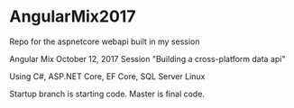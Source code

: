 # AngularMix2017
Repo for the aspnetcore webapi built in my session

Angular Mix October 12, 2017 Session "Building a cross-platform data api"

Using C#, ASP.NET Core, EF Core, SQL Server Linux

Startup branch is starting code. Master is final code.

